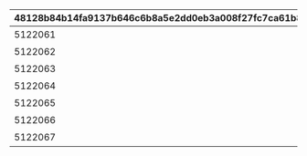|48128b84b14fa9137b646c6b8a5e2dd0eb3a008f27fc7ca61b8a8b2b28b5d196|5e606104e9a956e9eb58a1d7acb23bfa9b55d971214e109ebf81e045b120ac03|80d636b65c9eef9ffca7d45551161f5fe28a4caefc4ef144e2497739b6695484|0e60930e4ed524897c022b8112bc32efb5bce8b25ef8db6fb9047dc3878fb441|e5e29874c1d1bc3d6aa161abca992c8494f9245610bc4d4459a85c10159220b5|85a77b9414cb50ea1c8ed3d81435a16ec311d435db26b19ba0fcf3d7859f3bbd|aaaf72d4c9278cbd42723754457a2bebb3b3d9e9fcc9e018ed4178e966dd58ef|c422594ee77fd90dcbb78ee61681bbbb31f9514b9fd4cd862f61ec90d06b252b|
| --- | --- | --- | --- | --- | --- | --- | --- |
|5122061|5122061|10122|アオイの秘密|10149107|8|91002|50|
|5122062|5122062|10122|ミヤコの秘密|0|8|91002|50|
|5122063|5122063|10122|イオの秘密|0|8|91002|50|
|5122064|5122064|10122|ミフユの秘密|0|8|91002|50|
|5122065|5122065|10122|マヒルの秘密|0|8|91002|50|
|5122066|5122066|10122|カズマサの秘密|0|8|91002|50|
|5122067|5122067|10122|エリコの秘密|0|8|91002|50|